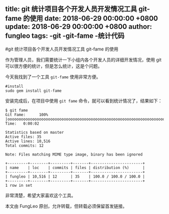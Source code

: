 title: git 统计项目各个开发人员开发情况工具 git-fame 的使用
date: 2018-06-29 00:00:00 +0800
update: 2018-06-29 00:00:00 +0800
author: fungleo
tags:
    -git
    -git-fame
    -统计代码
---

#git 统计项目各个开发人员开发情况工具 git-fame 的使用

作为管理人员，我们需要统计一下小组内各个开发人员的详细开发情况，使用 git 可以很方便的统计，但是怎么统计，这是个问题。

今天我找到了一个工具 `git-fame` 使用非常方便。

```#
#install
sudo gem install git-fame
```

安装完成后，在项目中使用 `git fame` 命令，就可以看到统计情况了，结果如下：

```#
$ git fame
Git Fame:      100% |ooooooooooooooooooooooooooooooooooooooooooooooooooooooooooooooooooooooooooooooo| Time:   0:00:02

Statistics based on master
Active files: 35
Active lines: 10,516
Total commits: 12

Note: Files matching MIME type image, binary has been ignored

+---------+--------+---------+-------+-----------------------+
| name    | loc    | commits | files | distribution (%)      |
+---------+--------+---------+-------+-----------------------+
| fungleo | 10,516 | 12      | 35    | 100.0 / 100.0 / 100.0 |
+---------+--------+---------+-------+-----------------------+
1 row in set
```

非常清楚，希望大家喜欢这个工具。

本文由 FungLeo 原创，允许转载，但转载必须保留首发链接。